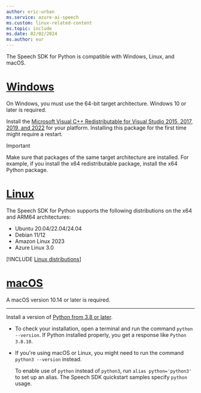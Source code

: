 ```yaml
---
author: eric-urban
ms.service: azure-ai-speech
ms.custom: linux-related-content
ms.topic: include
ms.date: 02/02/2024
ms.author: eur
---
```


The Speech SDK for Python is compatible with Windows, Linux, and macOS.

# [Windows](#tab/windows)

On Windows, you must use the 64-bit target architecture. Windows 10 or later is required.

Install the [Microsoft Visual C++ Redistributable for Visual Studio 2015, 2017, 2019, and 2022](/cpp/windows/latest-supported-vc-redist?view=msvc-170&preserve-view=true) for your platform. Installing this package for the first time might require a restart.

> [!IMPORTANT]
> Make sure that packages of the same target architecture are installed. For example, if you install the x64 redistributable package, install the x64 Python package.

# [Linux](#tab/linux)

The Speech SDK for Python supports the following distributions on the x64 and ARM64 architectures:

- Ubuntu 20.04/22.04/24.04
- Debian 11/12
- Amazon Linux 2023
- Azure Linux 3.0

[!INCLUDE [Linux distributions](linux-distributions.md)]

# [macOS](#tab/macos)

A macOS version 10.14 or later is required.

---

Install a version of [Python from 3.8 or later](https://www.python.org/downloads/).

- To check your installation, open a terminal and run the command `python --version`. If Python installed properly, you get a response like `Python 3.8.10`.

- If you're using macOS or Linux, you might need to run the command `python3 --version` instead.

  To enable use of `python` instead of `python3`, run `alias python='python3'` to set up an alias. The Speech SDK quickstart samples specify `python` usage.
